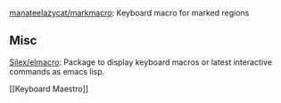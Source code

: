 

[manateelazycat/markmacro](https://github.com/manateelazycat/markmacro): Keyboard macro for marked regions







## Misc

[Silex/elmacro](https://github.com/Silex/elmacro): Package to display keyboard macros or latest interactive commands as emacs lisp.

[[Keyboard Maestro]]

